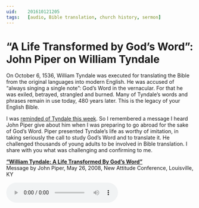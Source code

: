```yaml
---
uid:	201610121205
tags:	[audio, Bible translation, church history, sermon]
---
```


# “A Life Transformed by God’s Word”: John Piper on William Tyndale

On October 6, 1536, William Tyndale was executed for translating  the Bible from the original languages into modern English. He was accused of “always singing a single note”: God’s Word in the vernacular. For that he was exiled, betrayed, strangled and burned. Many of Tyndale’s words and phrases remain in use today, 480 years later. This is the legacy of your English Bible.

I was [reminded of Tyndale this week](http://www.timothypauljones.com/church-history-how-william-tyndale-changed-the-world/). So I remembered a message I heard John Piper give about him when I was preparing to go abroad for the sake of God’s Word. Piper presented Tyndale’s life as worthy of imitation, in taking seriously the call to study God’s Word and to translate it. He challenged thousands of young adults to be involved in Bible translation. I share with you what was challenging and confirming to me.

[**“William Tyndale: A Life Transformed By God’s Word”**](http://www.desiringgod.org/messages/william-tyndale-a-life-transformed-by-god-s-word)  
Message by John Piper, May 26, 2008, New Attitude Conference, Louisville, KY  

<audio src="http://cdn.desiringgod.org/audio/2008/20080526_1.mp3" type="audio/mpeg" controls><a href="http://cdn.desiringgod.org/audio/2008/20080526_1.mp3" download>Download audio</a></audio>

